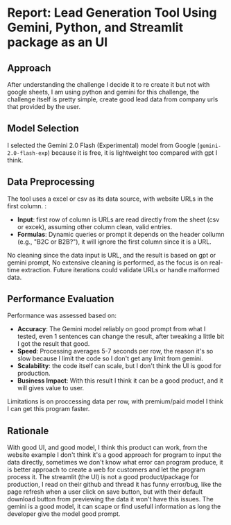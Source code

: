 # Report: Lead Generation Tool Using Gemini, Python, and Streamlit package as an UI

## Approach

After understanding the challenge I decide it to re create it but not with google sheets, I am using python and gemini for this challenge, the challenge itself is pretty simple, create good lead data from company urls that provided by the user.

## Model Selection

I selected the Gemini 2.0 Flash (Experimental) model from Google (`gemini-2.0-flash-exp`) because it is free, it is lightweight too compared with gpt I think.

## Data Preprocessing

The tool uses a excel or csv as its data source, with website URLs in the first column. :

- **Input**: first row of column is URLs are read directly from the sheet (csv or excek), assuming other column clean, valid entries.
- **Formulas**: Dynamic queries or prompt it depends on the header collumn (e.g., "B2C or B2B?"), it will ignore the first column since it is a URL.

No cleaning since the data input is URL, and the result is based on gpt or gemini prompt,
No extensive cleaning is performed, as the focus is on real-time extraction. Future iterations could validate URLs or handle malformed data.

## Performance Evaluation

Performance was assessed based on:

- **Accuracy**: The Gemini model reliably on good prompt from what I tested, even 1 sentences can change the result, after tweaking a little bit I got the result that good.
- **Speed**: Processing averages 5-7 seconds per row, the reason it's so slow because I limit the code so I don't get any limit from gemini.
- **Scalability**: the code itself can scale, but I don't think the UI is good for production.
- **Business Impact**: With this result I think it can be a good product, and it will gives value to user.

Limitations is on proccessing data per row, with premium/paid model I think I can get this program faster.

## Rationale

With good UI, and good model, I think this product can work, from the website example I don't think it's a good approach for program to input the data directly, sometimes we don't know what error can program produce, it is better approach to create a web for customers and let the program process it.
The streamlit (the UI) is not a good product/package for production, I read on their github and thread it has funny error/bug, like the page refresh when a user click on save button, but with their default download button from previewing the data it won't have this issues.
The gemini is a good model, it can scape or find usefull information as long the developer give the model good prompt.
